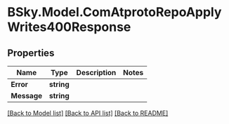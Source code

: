 # BSky.Model.ComAtprotoRepoApplyWrites400Response

## Properties

Name | Type | Description | Notes
------------ | ------------- | ------------- | -------------
**Error** | **string** |  | 
**Message** | **string** |  | 

[[Back to Model list]](../README.md#documentation-for-models) [[Back to API list]](../README.md#documentation-for-api-endpoints) [[Back to README]](../README.md)

